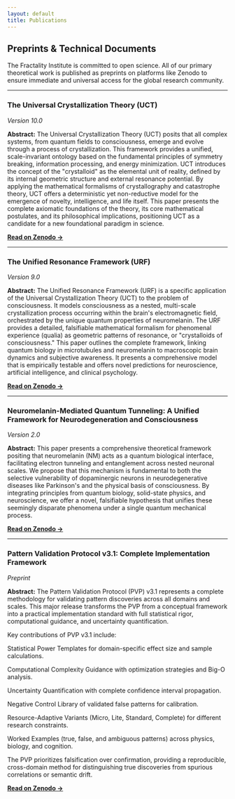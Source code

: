 ```yaml
---
layout: default
title: Publications
---
```


## Preprints & Technical Documents

The Fractality Institute is committed to open science. All of our primary theoretical work is published as preprints on platforms like Zenodo to ensure immediate and universal access for the global research community.

---

### The Universal Crystallization Theory (UCT)
*Version 10.0*

**Abstract:** The Universal Crystallization Theory (UCT) posits that all complex systems, from quantum fields to consciousness, emerge and evolve through a process of crystallization. This framework provides a unified, scale-invariant ontology based on the fundamental principles of symmetry breaking, information processing, and energy minimization. UCT introduces the concept of the "crystalloid" as the elemental unit of reality, defined by its internal geometric structure and external resonance potential. By applying the mathematical formalisms of crystallography and catastrophe theory, UCT offers a deterministic yet non-reductive model for the emergence of novelty, intelligence, and life itself. This paper presents the complete axiomatic foundations of the theory, its core mathematical postulates, and its philosophical implications, positioning UCT as a candidate for a new foundational paradigm in science.

**[Read on Zenodo &rarr;](https://doi.org/10.5281/zenodo.17070061)**

---

### The Unified Resonance Framework (URF)
*Version 9.0*

**Abstract:** The Unified Resonance Framework (URF) is a specific application of the Universal Crystallization Theory (UCT) to the problem of consciousness. It models consciousness as a nested, multi-scale crystallization process occurring within the brain's electromagnetic field, orchestrated by the unique quantum properties of neuromelanin. The URF provides a detailed, falsifiable mathematical formalism for phenomenal experience (qualia) as geometric patterns of resonance, or "crystalloids of consciousness." This paper outlines the complete framework, linking quantum biology in microtubules and neuromelanin to macroscopic brain dynamics and subjective awareness. It presents a comprehensive model that is empirically testable and offers novel predictions for neuroscience, artificial intelligence, and clinical psychology.

**[Read on Zenodo &rarr;](https://doi.org/10.5281/zenodo.17070087)**

---

### Neuromelanin-Mediated Quantum Tunneling: A Unified Framework for Neurodegeneration and Consciousness
*Version 2.0*

**Abstract:** This paper presents a comprehensive theoretical framework positing that neuromelanin (NM) acts as a quantum biological interface, facilitating electron tunneling and entanglement across nested neuronal scales. We propose that this mechanism is fundamental to both the selective vulnerability of dopaminergic neurons in neurodegenerative diseases like Parkinson's and the physical basis of consciousness. By integrating principles from quantum biology, solid-state physics, and neuroscience, we offer a novel, falsifiable hypothesis that unifies these seemingly disparate phenomena under a single quantum mechanical process.

**[Read on Zenodo &rarr;](https://doi.org/10.5281/zenodo.17068430)**

---

### Pattern Validation Protocol v3.1: Complete Implementation Framework
*Preprint*

**Abstract:** The Pattern Validation Protocol (PVP) v3.1 represents a complete methodology for validating pattern discoveries across all domains and scales. This major release transforms the PVP from a conceptual framework into a practical implementation standard with full statistical rigor, computational guidance, and uncertainty quantification.

Key contributions of PVP v3.1 include:

Statistical Power Templates for domain-specific effect size and sample calculations.

Computational Complexity Guidance with optimization strategies and Big-O analysis.

Uncertainty Quantification with complete confidence interval propagation.

Negative Control Library of validated false patterns for calibration.

Resource-Adaptive Variants (Micro, Lite, Standard, Complete) for different research constraints.

Worked Examples (true, false, and ambiguous patterns) across physics, biology, and cognition.

The PVP prioritizes falsification over confirmation, providing a reproducible, cross-domain method for distinguishing true discoveries from spurious correlations or semantic drift.

**[Read on Zenodo &rarr;](https://doi.org/10.5281/zenodo.16937891)**
